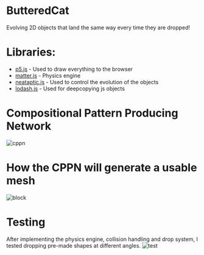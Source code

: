 # ButteredCat
 Evolving 2D objects that land the same way every time they are dropped!

# Libraries:
* [p5.js](https://p5js.org/) - Used to draw everything to the browser
* [matter.js](https://brm.io/matter-js/) - Physics engine
* [neataptic.js](https://github.com/wagenaartje/neataptic) - Used to control the evolution of the objects
* [lodash.js](https://lodash.com/) - Used for deepcopying js objects


# Compositional Pattern Producing Network
![cppn](/planning/cppn.png)

# How the CPPN will generate a usable mesh
![block](/planning/block.png)

# Testing
After implementing the physics engine, collision handling and drop system, I tested dropping pre-made shapes at different angles.
![test](/gifs/test.gif)